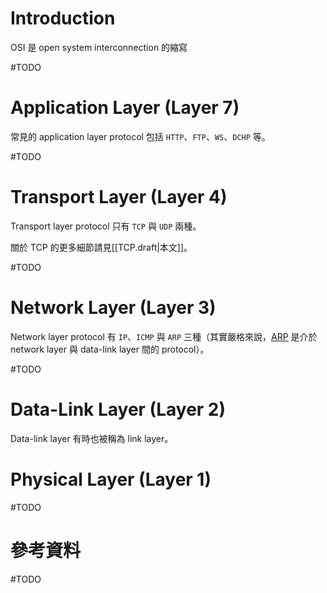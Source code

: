 # Introduction

OSI 是 open system interconnection 的縮寫

#TODO

# Application Layer (Layer 7)

常見的 application layer protocol 包括 `HTTP`、`FTP`、`WS`、`DCHP` 等。

#TODO

# Transport Layer (Layer 4)

Transport layer protocol 只有 `TCP` 與 `UDP` 兩種。

關於 TCP 的更多細節請見[[TCP.draft|本文]]。

#TODO

# Network Layer (Layer 3)

Network layer protocol 有 `IP`、`ICMP` 與 `ARP` 三種（其實嚴格來說，[ARP](</Network/MAC Address & ARP.md>) 是介於 network layer 與 data-link layer 間的 protocol）。

#TODO

# Data-Link Layer (Layer 2)

Data-link layer 有時也被稱為 link layer。

# Physical Layer (Layer 1)

#TODO

# 參考資料

#TODO
